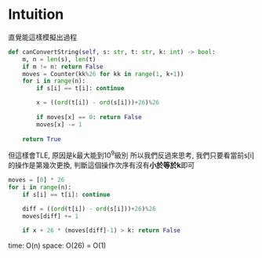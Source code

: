 # Intuition

直覺能這樣模擬出過程

```py
def canConvertString(self, s: str, t: str, k: int) -> bool:
    m, n = len(s), len(t)
    if m != n: return False
    moves = Counter(kk%26 for kk in range(1, k+1))
    for i in range(n):
        if s[i] == t[i]: continue

        x = ((ord(t[i]) - ord(s[i]))+26)%26
        
        if moves[x] == 0: return False
        moves[x] -= 1
        
    return True
```

但這樣會TLE, 原因是k最大能到$10^9$級別
所以我們反過來思考, 我們只要看當前s[i]的操作是第幾次更換, 判斷這個操作次序有沒有**小於等於k**即可

```py
moves = [0] * 26
for i in range(n):
    if s[i] == t[i]: continue

    diff = ((ord(t[i]) - ord(s[i]))+26)%26
    moves[diff] += 1
    
    if x + 26 * (moves[diff]-1) > k: return False
```

time: O(n)
space: O(26) = O(1)
